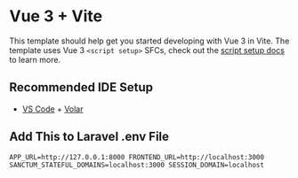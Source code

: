 # Vue 3 + Vite

This template should help get you started developing with Vue 3 in Vite. The template uses Vue 3 `<script setup>` SFCs, check out the [script setup docs](https://v3.vuejs.org/api/sfc-script-setup.html#sfc-script-setup) to learn more.

## Recommended IDE Setup

- [VS Code](https://code.visualstudio.com/) + [Volar](https://marketplace.visualstudio.com/items?itemName=Vue.volar)

## Add This to Laravel .env File

`APP_URL=http://127.0.0.1:8000 FRONTEND_URL=http://localhost:3000 SANCTUM_STATEFUL_DOMAINS=localhost:3000 SESSION_DOMAIN=localhost`
